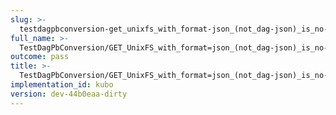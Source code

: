 ```yaml
---
slug: >-
  testdagpbconversion-get_unixfs_with_format-json_(not_dag-json)_is_no-op_(no_conversion)
full_name: >-
  TestDagPbConversion/GET_UnixFS_with_format=json_(not_dag-json)_is_no-op_(no_conversion)
outcome: pass
title: >-
  TestDagPbConversion/GET_UnixFS_with_format=json_(not_dag-json)_is_no-op_(no_conversion)
implementation_id: kubo
version: dev-44b0eaa-dirty
---
```


